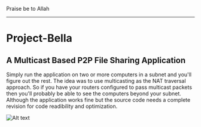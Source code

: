 Praise be to Allah

---
# Project-Bella
A Multicast Based P2P File Sharing Application
---

Simply run the application on two or more computers in a subnet and you'll figure out the rest.
The idea was to use multicasting as the NAT traversal approach. So if you have your routers configured
to pass multicast packets then you'll probably be able to see the computers beyond your subnet.
Although the application works fine but the source code needs a complete revision for code readibility and optimization.

![Alt text](/media/screenshot.png?raw=true)
